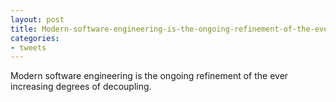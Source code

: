 ```yaml
---
layout: post
title: Modern-software-engineering-is-the-ongoing-refinement-of-the-ever-increasing-degrees-of-decoupling
categories:
- tweets
---
```

Modern software engineering is the ongoing refinement of the ever increasing degrees of decoupling.